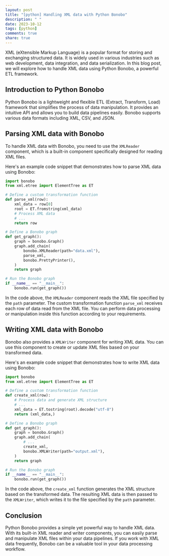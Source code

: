 ```yaml
---
layout: post
title: "[python] Handling XML data with Python Bonobo"
description: " "
date: 2023-10-12
tags: [python]
comments: true
share: true
---
```


XML (eXtensible Markup Language) is a popular format for storing and exchanging structured data. It is widely used in various industries such as web development, data integration, and data serialization. In this blog post, we will explore how to handle XML data using Python Bonobo, a powerful ETL framework.

## Introduction to Python Bonobo

Python Bonobo is a lightweight and flexible ETL (Extract, Transform, Load) framework that simplifies the process of data manipulation. It provides an intuitive API and allows you to build data pipelines easily. Bonobo supports various data formats including XML, CSV, and JSON.

## Parsing XML data with Bonobo

To handle XML data with Bonobo, you need to use the `XMLReader` component, which is a built-in component specifically designed for reading XML files.

Here's an example code snippet that demonstrates how to parse XML data using Bonobo:

```python
import bonobo
from xml.etree import ElementTree as ET

# Define a custom transformation function
def parse_xml(row):
    xml_data = row[0]
    root = ET.fromstring(xml_data)
    # Process XML data
    # ...
    return row

# Define a Bonobo graph
def get_graph():
    graph = bonobo.Graph()
    graph.add_chain(
        bonobo.XMLReader(path="data.xml"),
        parse_xml,
        bonobo.PrettyPrinter(),
    )
    return graph

# Run the Bonobo graph
if __name__ == "__main__":
    bonobo.run(get_graph())
```

In the code above, the `XMLReader` component reads the XML file specified by the `path` parameter. The custom transformation function `parse_xml` receives each row of data read from the XML file. You can perform data processing or manipulation inside this function according to your requirements.

## Writing XML data with Bonobo

Bonobo also provides a `XMLWriter` component for writing XML data. You can use this component to create or update XML files based on your transformed data.

Here's an example code snippet that demonstrates how to write XML data using Bonobo:

```python
import bonobo
from xml.etree import ElementTree as ET

# Define a custom transformation function
def create_xml(row):
    # Process data and generate XML structure
    # ...
    xml_data = ET.tostring(root).decode("utf-8")
    return (xml_data,)

# Define a Bonobo graph
def get_graph():
    graph = bonobo.Graph()
    graph.add_chain(
        # ...
        create_xml,
        bonobo.XMLWriter(path="output.xml"),
    )
    return graph

# Run the Bonobo graph
if __name__ == "__main__":
    bonobo.run(get_graph())
```

In the code above, the `create_xml` function generates the XML structure based on the transformed data. The resulting XML data is then passed to the `XMLWriter`, which writes it to the file specified by the `path` parameter.

## Conclusion

Python Bonobo provides a simple yet powerful way to handle XML data. With its built-in XML reader and writer components, you can easily parse and manipulate XML files within your data pipelines. If you work with XML data frequently, Bonobo can be a valuable tool in your data processing workflow.